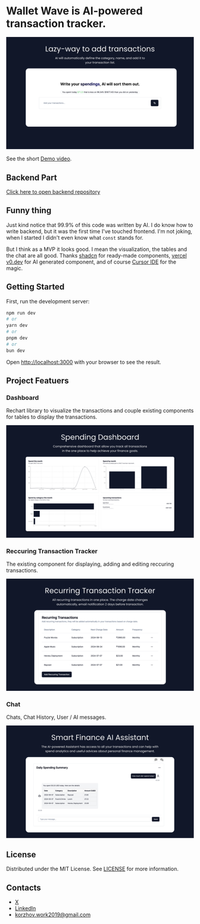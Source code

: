 # Wallet Wave is AI-powered transaction tracker. 

![Lazy](/docs/lazy.png)

See the short [Demo video](https://www.loom.com/share/f4a399d6827f4413bd8f2f0b65b56043).

## Backend Part 
[Click here to open backend repository](https://github.com/diko0071/walletwave_backend)

## Funny thing
Just kind notice that 99.9% of this code was written by AI. I do know how to write backend, but it was the first time I've touched frontend. I'm not joking, when I started I didn't even know what `const` stands for.

But I think as a MVP it looks good. I mean the visualization, the tables and the chat are all good. Thanks [shadcn](https://ui.shadcn.com/) for ready-made components, [vercel v0.dev](https://v0.dev/) for AI generated component, and of course [Cursor IDE](https://cursor.sh/) for the magic.

## Getting Started

First, run the development server:

```bash
npm run dev
# or
yarn dev
# or
pnpm dev
# or
bun dev
```

Open [http://localhost:3000](http://localhost:3000) with your browser to see the result.


## Project Featuers 

### Dashboard
Rechart library to visualize the transactions and couple existing components for tables to display the transactions.

![Dash](/docs/dash.png)

### Reccuring Transaction Tracker
The existing component for displaying, adding and editing reccuring transactions. 

![Track](/docs/track.png)


### Chat 
Chats, Chat History, User / AI messages. 

![Assist](/docs/assist.png)

## License
Distributed under the MIT License. See [LICENSE](https://github.com/diko0071/walletwave_backend/blob/main/LICENSE.txt) for more information.

## Contacts
- [X](https://x.com/korzhov_dm)
- [LinkedIn](https://www.linkedin.com/in/korzhovdm/)
- korzhov.work2019@gmail.com